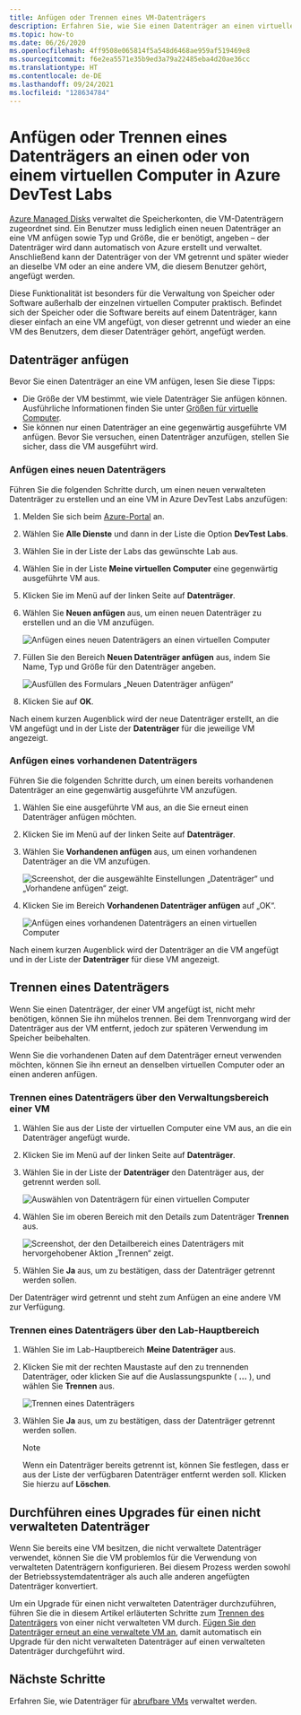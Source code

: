 ```yaml
---
title: Anfügen oder Trennen eines VM-Datenträgers
description: Erfahren Sie, wie Sie einen Datenträger an einen virtuellen Computer in Azure DevTest Labs anfügen oder von diesem trennen.
ms.topic: how-to
ms.date: 06/26/2020
ms.openlocfilehash: 4ff9508e065814f5a548d6468ae959af519469e8
ms.sourcegitcommit: f6e2ea5571e35b9ed3a79a22485eba4d20ae36cc
ms.translationtype: HT
ms.contentlocale: de-DE
ms.lasthandoff: 09/24/2021
ms.locfileid: "128634784"
---
```

# <a name="attach-or-detach-a-data-disk-to-a-virtual-machine-in-azure-devtest-labs"></a>Anfügen oder Trennen eines Datenträgers an einen oder von einem virtuellen Computer in Azure DevTest Labs
[Azure Managed Disks](../virtual-machines/managed-disks-overview.md) verwaltet die Speicherkonten, die VM-Datenträgern zugeordnet sind. Ein Benutzer muss lediglich einen neuen Datenträger an eine VM anfügen sowie Typ und Größe, die er benötigt, angeben – der Datenträger wird dann automatisch von Azure erstellt und verwaltet. Anschließend kann der Datenträger von der VM getrennt und später wieder an dieselbe VM oder an eine andere VM, die diesem Benutzer gehört, angefügt werden.

Diese Funktionalität ist besonders für die Verwaltung von Speicher oder Software außerhalb der einzelnen virtuellen Computer praktisch. Befindet sich der Speicher oder die Software bereits auf einem Datenträger, kann dieser einfach an eine VM angefügt, von dieser getrennt und wieder an eine VM des Benutzers, dem dieser Datenträger gehört, angefügt werden.

## <a name="attach-a-data-disk"></a>Datenträger anfügen
Bevor Sie einen Datenträger an eine VM anfügen, lesen Sie diese Tipps:

- Die Größe der VM bestimmt, wie viele Datenträger Sie anfügen können. Ausführliche Informationen finden Sie unter [Größen für virtuelle Computer](../virtual-machines/sizes.md).
- Sie können nur einen Datenträger an eine gegenwärtig ausgeführte VM anfügen. Bevor Sie versuchen, einen Datenträger anzufügen, stellen Sie sicher, dass die VM ausgeführt wird.

### <a name="attach-a-new-disk"></a>Anfügen eines neuen Datenträgers
Führen Sie die folgenden Schritte durch, um einen neuen verwalteten Datenträger zu erstellen und an eine VM in Azure DevTest Labs anzufügen:

1. Melden Sie sich beim [Azure-Portal](https://go.microsoft.com/fwlink/p/?LinkID=525040) an.
1. Wählen Sie **Alle Dienste** und dann in der Liste die Option **DevTest Labs**.
1. Wählen Sie in der Liste der Labs das gewünschte Lab aus. 
1. Wählen Sie in der Liste **Meine virtuellen Computer** eine gegenwärtig ausgeführte VM aus.
1. Klicken Sie im Menü auf der linken Seite auf **Datenträger**.
1. Wählen Sie **Neuen anfügen** aus, um einen neuen Datenträger zu erstellen und an die VM anzufügen.

    ![Anfügen eines neuen Datenträgers an einen virtuellen Computer](./media/devtest-lab-attach-detach-data-disk/devtest-lab-attach-new.png)
1. Füllen Sie den Bereich **Neuen Datenträger anfügen** aus, indem Sie Name, Typ und Größe für den Datenträger angeben.

    ![Ausfüllen des Formulars „Neuen Datenträger anfügen“](./media/devtest-lab-attach-detach-data-disk/devtest-lab-attach-new-form.png)
1. Klicken Sie auf **OK**.

Nach einem kurzen Augenblick wird der neue Datenträger erstellt, an die VM angefügt und in der Liste der **Datenträger** für die jeweilige VM angezeigt.

### <a name="attach-an-existing-disk"></a>Anfügen eines vorhandenen Datenträgers
Führen Sie die folgenden Schritte durch, um einen bereits vorhandenen Datenträger an eine gegenwärtig ausgeführte VM anzufügen. 

1. Wählen Sie eine ausgeführte VM aus, an die Sie erneut einen Datenträger anfügen möchten.
1. Klicken Sie im Menü auf der linken Seite auf **Datenträger**.
1. Wählen Sie **Vorhandenen anfügen** aus, um einen vorhandenen Datenträger an die VM anzufügen.

    ![Screenshot, der die ausgewählte Einstellungen „Datenträger“ und „Vorhandene anfügen“ zeigt.](./media/devtest-lab-attach-detach-data-disk/devtest-lab-attach-existing-button.png)

1. Klicken Sie im Bereich **Vorhandenen Datenträger anfügen** auf „OK“.

    ![Anfügen eines vorhandenen Datenträgers an einen virtuellen Computer](./media/devtest-lab-attach-detach-data-disk/devtest-lab-attach-existing.png)

Nach einem kurzen Augenblick wird der Datenträger an die VM angefügt und in der Liste der **Datenträger** für diese VM angezeigt.

## <a name="detach-a-data-disk"></a>Trennen eines Datenträgers
Wenn Sie einen Datenträger, der einer VM angefügt ist, nicht mehr benötigen, können Sie ihn mühelos trennen. Bei dem Trennvorgang wird der Datenträger aus der VM entfernt, jedoch zur späteren Verwendung im Speicher beibehalten.

Wenn Sie die vorhandenen Daten auf dem Datenträger erneut verwenden möchten, können Sie ihn erneut an denselben virtuellen Computer oder an einen anderen anfügen.

### <a name="detach-from-the-vms-management-pane"></a>Trennen eines Datenträgers über den Verwaltungsbereich einer VM
1. Wählen Sie aus der Liste der virtuellen Computer eine VM aus, an die ein Datenträger angefügt wurde.
1. Klicken Sie im Menü auf der linken Seite auf **Datenträger**.
1. Wählen Sie in der Liste der **Datenträger** den Datenträger aus, der getrennt werden soll.

    ![Auswählen von Datenträgern für einen virtuellen Computer](./media/devtest-lab-attach-detach-data-disk/devtest-lab-detach-button.png) 
1. Wählen Sie im oberen Bereich mit den Details zum Datenträger **Trennen** aus.

    ![Screenshot, der den Detailbereich eines Datenträgers mit hervorgehobener Aktion „Trennen“ zeigt.](./media/devtest-lab-attach-detach-data-disk/devtest-lab-detach-data-disk2.png)
1. Wählen Sie **Ja** aus, um zu bestätigen, dass der Datenträger getrennt werden sollen.

Der Datenträger wird getrennt und steht zum Anfügen an eine andere VM zur Verfügung. 
### <a name="detach-from-the-labs-main-pane"></a>Trennen eines Datenträgers über den Lab-Hauptbereich
1. Wählen Sie im Lab-Hauptbereich **Meine Datenträger** aus.
1. Klicken Sie mit der rechten Maustaste auf den zu trennenden Datenträger, oder klicken Sie auf die Auslassungspunkte ( **...** ), und wählen Sie **Trennen** aus.

    ![Trennen eines Datenträgers](./media/devtest-lab-attach-detach-data-disk/devtest-lab-detach-data-disk.png)
1. Wählen Sie **Ja** aus, um zu bestätigen, dass der Datenträger getrennt werden sollen.

   > [!NOTE]
   > Wenn ein Datenträger bereits getrennt ist, können Sie festlegen, dass er aus der Liste der verfügbaren Datenträger entfernt werden soll. Klicken Sie hierzu auf **Löschen**.
   >
   >

## <a name="upgrade-an-unmanaged-data-disk"></a>Durchführen eines Upgrades für einen nicht verwalteten Datenträger
Wenn Sie bereits eine VM besitzen, die nicht verwaltete Datenträger verwendet, können Sie die VM problemlos für die Verwendung von verwalteten Datenträgern konfigurieren. Bei diesem Prozess werden sowohl der Betriebssystemdatenträger als auch alle anderen angefügten Datenträger konvertiert.

Um ein Upgrade für einen nicht verwalteten Datenträger durchzuführen, führen Sie die in diesem Artikel erläuterten Schritte zum [Trennen des Datenträgers](#detach-a-data-disk) von einer nicht verwalteten VM durch. [Fügen Sie den Datenträger erneut an eine verwaltete VM an](#attach-an-existing-disk), damit automatisch ein Upgrade für den nicht verwalteten Datenträger auf einen verwalteten Datenträger durchgeführt wird.

## <a name="next-steps"></a>Nächste Schritte
Erfahren Sie, wie Datenträger für [abrufbare VMs](devtest-lab-add-claimable-vm.md#unclaim-a-vm) verwaltet werden.
